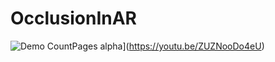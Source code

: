 # OcclusionInAR

![Demo CountPages alpha](https://share.gifyoutube.com/KzB6Gb.gif)](https://youtu.be/ZUZNooDo4eU)
